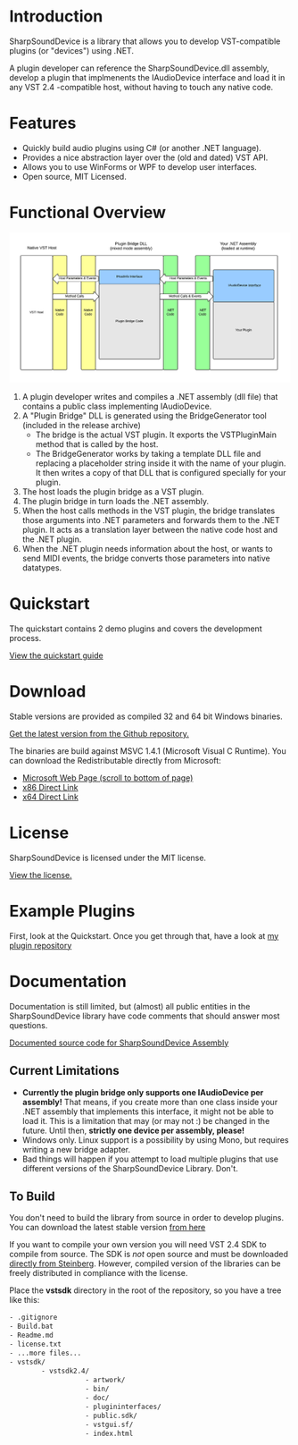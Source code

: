 # Introduction

SharpSoundDevice is a library that allows you to develop VST-compatible plugins (or "devices") using .NET. 

A plugin developer can reference the SharpSoundDevice.dll assembly, develop a plugin that implmenents the IAudioDevice interface and load it in any VST 2.4 -compatible host, without having to touch any native code.

# Features

* Quickly build audio plugins using C# (or another .NET language).
* Provides a nice abstraction layer over the (old and dated) VST API.
* Allows you to use WinForms or WPF to develop user interfaces.
* Open source, MIT Licensed.

# Functional Overview

![](img/Flow_small.png)

1. A plugin developer writes and compiles a .NET assembly (dll file) that contains a public class implementing IAudioDevice.
2. A "Plugin Bridge" DLL is generated using the BridgeGenerator tool (included in the release archive)
	* The bridge is the actual VST plugin. It exports the VSTPluginMain method that is called by the host.
	* The BridgeGenerator works by taking a template DLL file and replacing a placeholder string inside it with the name of your plugin. It then writes a copy of that DLL that is configured specially for your plugin.
3. The host loads the plugin bridge as a VST plugin.
4. The plugin bridge in turn loads the .NET assembly.
5. When the host calls methods in the VST plugin, the bridge translates those arguments into .NET parameters and forwards them to the .NET plugin. It acts as a translation layer between the native code host and the .NET plugin.
6. When the .NET plugin needs information about the host, or wants to send MIDI events, the bridge converts those parameters into native datatypes.


# Quickstart

The quickstart contains 2 demo plugins and covers the development process.

[View the quickstart guide](/Quickstart.md)

# Download

Stable versions are provided as compiled 32 and 64 bit Windows binaries.

[Get the latest version from the Github repository.](../../tree/master/Builds)

The binaries are build against MSVC 1.4.1 (Microsoft Visual C Runtime). You can download the Redistributable directly from Microsoft:

* [Microsoft Web Page (scroll to bottom of page)](https://www.visualstudio.com/downloads/)
* [x86 Direct Link](https://aka.ms/vs/15/release/VC_redist.x64.exe)
* [x64 Direct Link](https://aka.ms/vs/15/release/VC_redist.x86.exe)

# License

SharpSoundDevice is licensed under the MIT license.

[View the license.](/license.txt)

# Example Plugins

First, look at the Quickstart. Once you get through that, have a look at [my plugin repository](https://github.com/ValdemarOrn/SharpSoundPlugins)

# Documentation

Documentation is still limited, but (almost) all public entities in the SharpSoundDevice library have code comments that should answer most questions.

[Documented source code for SharpSoundDevice Assembly](../../tree/master/SharpSoundDevice)


## Current Limitations

* **Currently the plugin bridge only supports one IAudioDevice per assembly!** That means, if you create more than one class inside your .NET assembly that implements this interface, it might not be able to load it. This is a limitation that may (or may not :) be changed in the future. Until then, **strictly one device per assembly, please!**
* Windows only. Linux support is a possibility by using Mono, but requires writing a new bridge adapter.
* Bad things will happen if you attempt to load multiple plugins that use different versions of the SharpSoundDevice Library. Don't.

## To Build

You don't need to build the library from source in order to develop plugins. You can download the latest stable version [from here](../../tree/master/Builds)

If you want to compile your own version you will need VST 2.4 SDK to compile from source. The SDK is *not* open source and must be downloaded [directly from Steinberg](http://www.steinberg.net/en/company/developer.html). However, compiled version of the libraries can be freely distributed in compliance with the license.

Place the **vstsdk** directory in the root of the repository, so you have a tree like this:

	- .gitignore
	- Build.bat
	- Readme.md
	- license.txt
 	- ...more files...
	- vstsdk/
	        - vstsdk2.4/
	                   - artwork/
	                   - bin/
	                   - doc/
	                   - plugininterfaces/
	                   - public.sdk/
	                   - vstgui.sf/
	                   - index.html

